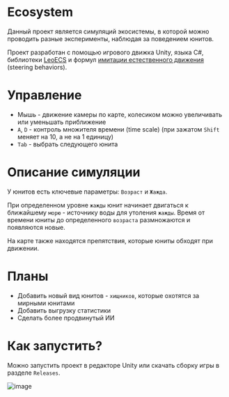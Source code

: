 # Ecosystem
Данный проект является симуляций экосистемы, в которой можно проводить разные эксперименты, наблюдая за поведением юнитов.

Проект разработан с помощью игрового движка Unity, языка C#, библиотеки [LeoECS](https://github.com/Leopotam/ecs) и формул [имитации естественного движения](https://habr.com/ru/articles/358366/) (steering behaviors).

# Управление
- Мышь - движение камеры по карте, колесиком можно увеличивать или уменьшать приближение
- ``A``, ``D`` - контроль множителя времени (time scale) (при зажатом ``Shift`` меняет на 10, а не на 1 единицу)
- ``Tab`` - выбрать следующего юнита

# Описание симуляции
У юнитов есть ключевые параметры: ``Возраст`` и ``Жажда``.

При определенном уровне ``жажды`` юнит начинает двигаться к ближайшему ``морю`` - источнику воды для утоления ``жажды``.
Время от времени юниты до определенного ``возраста`` размножаются и появляются новые.

На карте также находятся препятствия, которые юниты обходят при движении.

# Планы
- Добавить новый вид юнитов - ``хищников``, которые охотятся за мирными юнитами
- Добавить выгрузку статистики
- Сделать более продвинутый ИИ

# Как запустить?
Можно запустить проект в редакторе Unity или скачать сборку игры в разделе ``Releases``.

![image](https://github.com/supremestranger/Ecosystem/assets/37938234/b1f91599-d4ed-4e88-9ef1-47db48c29877)
